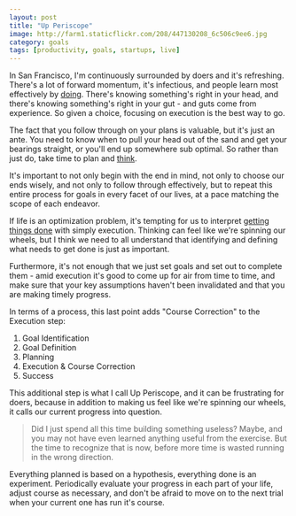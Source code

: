 ```yaml
---
layout: post
title: "Up Periscope"
image: http://farm1.staticflickr.com/208/447130208_6c506c9ee6.jpg
category: goals
tags: [productivity, goals, startups, live]
---
```


In San Francisco, I'm continuously surrounded by doers and it's refreshing. There's a lot of forward momentum, it's infectious, and people learn most effectively by [doing][1]. There's knowing something's right in your head, and there's knowing something's right in your gut - and guts come from experience. So given a choice, focusing on execution is the best way to go.

The fact that you follow through on your plans is valuable, but it's just an ante.  You need to know when to pull your head out of the sand and get your bearings straight, or you'll end up somewhere sub optimal.  So rather than just do, take time to plan and [think][2]. 

It's important to not only begin with the end in mind, not only to choose our ends wisely, and not only to follow through effectively, but to repeat this entire process for goals in every facet of our lives, at a pace matching the scope of each endeavor.

If life is an optimization problem, it's tempting for us to interpret [getting things done][3] with simply execution.  Thinking can feel like we're spinning our wheels, but I think we need to all understand that identifying and defining what needs to get done is just as important.  

Furthermore, it's not enough that we just set goals and set out to complete them - amid execution it's good to come up for air from time to time, and make sure that your key assumptions haven't been invalidated and that you are making timely progress.

In terms of a process, this last point adds "Course Correction" to the Execution step:

1. Goal Identification
2. Goal Definition
3. Planning
4. Execution & Course Correction
5. Success

This additional step is what I call Up Periscope, and it can be frustrating for doers, because in addition to making us feel like we're spinning our wheels, it calls our current progress into question.  
> Did I just spend all this time building something useless?
Maybe, and you may not have even learned anything useful from the exercise. But the time to recognize that is now, before more time is wasted running in the wrong direction.

Everything planned is based on a hypothesis, everything done is an experiment. Periodically evaluate your progress in each part of your life, adjust course as necessary, and don't be afraid to move on to the next trial when your current one has run it's course.

[1]: http://bretthard.in/2012/11/learn-by-doing-it/
[2]: http://www.bothsidesofthetable.com/2012/11/20/entrepreneurs-dont-think-enough-heres-what-to-do-about-it/
[3]: http://www.joelonsoftware.com/articles/GuerrillaInterviewing3.html